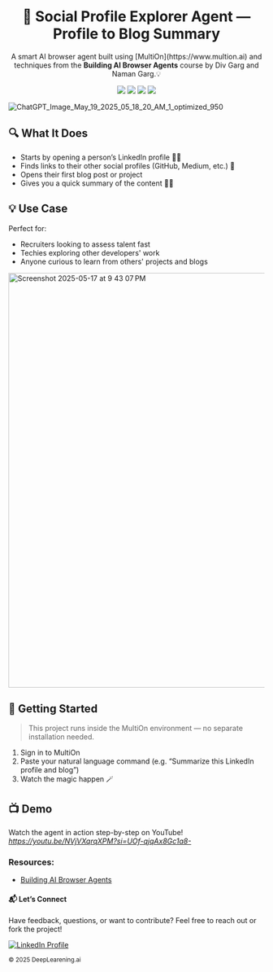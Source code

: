 <h1 align="center">🤖 Social Profile Explorer Agent — Profile to Blog Summary </h1>

<p align="center">
  A smart AI browser agent built using [MultiOn](https://www.multion.ai) and techniques from the <b>Building AI Browser Agents</b> course by Div Garg and Naman Garg.💡
</p>

<p align="center">
  <img src="https://img.shields.io/badge/python-3.8+-blue" />
  <img src="https://img.shields.io/badge/openai-powered-brightgreen" />
  <img src="https://img.shields.io/badge/License-MIT-yellow.svg" />
  <img src="https://img.shields.io/badge/made%20with-jupyter-orange" />
</p>

![ChatGPT_Image_May_19_2025_05_18_20_AM_1_optimized_950](https://github.com/user-attachments/assets/aa90a20b-0fe5-43cc-9d09-76c785300fc1)

## 🔍 What It Does

- Starts by opening a person’s LinkedIn profile 🧑‍💻
- Finds links to their other social profiles (GitHub, Medium, etc.) 🔗
- Opens their first blog post or project
- Gives you a quick summary of the content 📄✨

## 💡 Use Case

Perfect for:
- Recruiters looking to assess talent fast
- Techies exploring other developers' work
- Anyone curious to learn from others' projects and blogs

<img width="815" alt="Screenshot 2025-05-17 at 9 43 07 PM" src="https://github.com/user-attachments/assets/87a238f1-2816-444f-a820-5207dd5262ac" />

## 🚀 Getting Started
> This project runs inside the MultiOn environment — no separate installation needed.

1. Sign in to MultiOn
2. Paste your natural language command (e.g. “Summarize this LinkedIn profile and blog”)
3. Watch the magic happen 🪄

## 📺 Demo
Watch the agent in action step-by-step on YouTube! *https://youtu.be/NVjVXqrqXPM?si=UOf-qjqAx8Gc1a8-*

### Resources:

- [Building AI Browser Agents](https://www.deeplearning.ai/short-courses/building-ai-browser-agents/)

#### 📬 Let’s Connect
Have feedback, questions, or want to contribute? Feel free to reach out or fork the project!

<a href="https://www.linkedin.com/in/mansi-more-0943/"> ![LinkedIn Profile](https://img.shields.io/badge/LinkedIn-0077B5?style=for-the-badge&logo=linkedin&logoColor=white) </a>

<sub>© 2025 DeepLearening.ai </sub>


